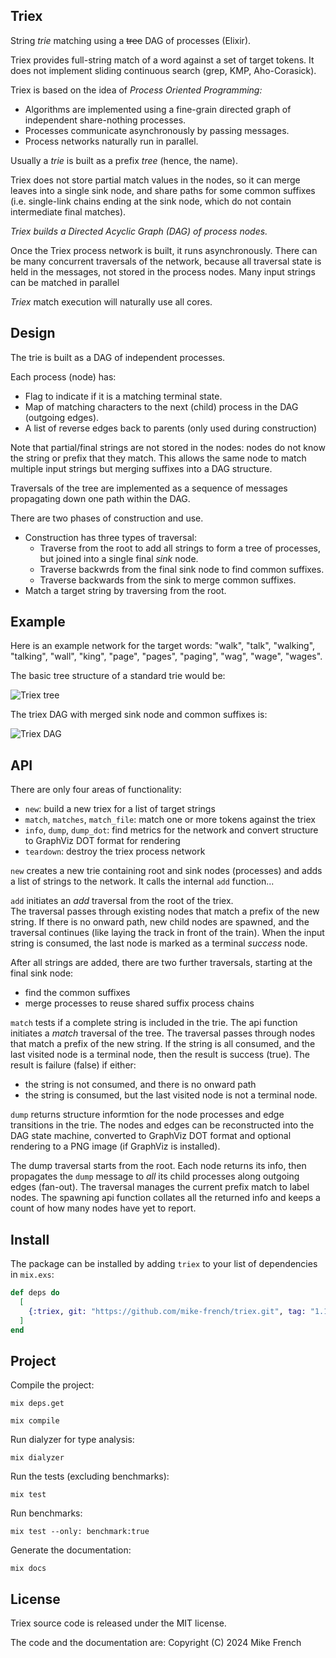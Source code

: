 ## Triex

String _trie_ matching using a ~~tree~~ DAG of processes (Elixir).

Triex provides full-string match of a word against a set of target tokens.
It does not implement sliding continuous search (grep, KMP, Aho-Corasick).

Triex is based on the idea of _Process Oriented Programming:_ 
* Algorithms are implemented using a fine-grain directed graph of 
  independent share-nothing processes.
* Processes communicate asynchronously by passing messages. 
* Process networks naturally run in parallel.

Usually a _trie_ is built as a prefix _tree_ (hence, the name).

Triex does not store partial match values in the nodes,
so it can merge leaves into a single sink node, 
and share paths for some common suffixes
(i.e. single-link chains ending at the sink node, 
which do not contain intermediate final matches).

_Triex builds a Directed Acyclic Graph (DAG) of process nodes._

Once the Triex process network is built, 
it runs asynchronously.
There can be many concurrent traversals of the network,
because all traversal state is held in the messages,
not stored in the process nodes.
Many input strings can be matched in parallel

_Triex_ match execution will naturally use all cores.

## Design

The trie is built as a DAG of independent processes.

Each process (node) has:
- Flag to indicate if it is a matching terminal state.
- Map of matching characters to the next (child) process 
  in the DAG (outgoing edges).
- A list of reverse edges back to parents 
  (only used during construction)
  
Note that partial/final strings are not stored in the nodes:
nodes do not know the string or prefix that they match.
This allows the same node to match multiple input strings
but merging suffixes into a DAG structure.

Traversals of the tree are implemented as a sequence of messages
propagating down one path within the DAG.

There are two phases of construction and use. 
- Construction has three types of traversal:
   - Traverse from the root to add all strings to form a tree
     of processes, but joined into a single final _sink_ node.
   - Traverse backwrds from the final sink node to find common suffixes.
   - Traverse backwards from the sink to merge common suffixes.
- Match a target string by traversing from the root.

## Example

Here is an example network for the target words:
"walk", "talk", "walking", "talking", "wall", "king",
"page", "pages", "paging", "wag", "wage", "wages".

The basic tree structure of a standard trie would be:

![Triex tree](./diagrams/tree_words.png)

The triex DAG with merged sink node and common suffixes is:

![Triex DAG](./diagrams/dag_words.png)

## API

There are only four areas of functionality:
- `new`: build a new triex for a list of target strings
- `match`, `matches`, `match_file`: match one or more tokens against the triex
- `info`, `dump`, `dump_dot`: find metrics for the network and 
   convert structure to GraphViz DOT format for rendering
- `teardown`: destroy the triex process network
  
`new` creates a new trie containing root and sink nodes (processes)
and adds a list of strings to the network. 
It calls the internal `add` function...

`add` initiates an _add_ traversal from the root of the triex.  
The traversal passes through existing nodes that match a prefix of the new string.
If there is no onward path, new child nodes are spawned,
and the traversal continues (like laying the track in front of the train).
When the input string is consumed,
the last node is marked as a terminal _success_ node.

After all strings are added, there are two further traversals,
starting at the final sink node:
- find the common suffixes
- merge processes to reuse shared suffix process chains

`match` tests if a complete string is included in the trie.
The api function initiates a _match_ traversal of the tree. 
The traversal passes through nodes that match a prefix of the new string.
If the string is all consumed, and the last visited node is a terminal node,
then the result is success (true).
The result is failure (false) if either:
- the string is not consumed, and there is no onward path
- the string is consumed, but the last visited node is not a terminal node.

`dump` returns structure informtion for the node processes
and edge transitions in the trie. 
The nodes and edges can be reconstructed into the DAG state machine,
converted to GraphViz DOT format and optional rendering to a PNG image 
(if GraphViz is installed).

The dump traversal starts from the root.
Each node returns its info, then propagates the `dump` message
to _all_ its child processes along outgoing edges (fan-out).
The traversal manages the current prefix match to label nodes.
The spawning api function collates all the returned info
and keeps a count of how many nodes have yet to report.

## Install

The package can be installed
by adding `triex` to your list of dependencies in `mix.exs`:

```elixir
def deps do
  [
    {:triex, git: "https://github.com/mike-french/triex.git", tag: "1.1.0"}
  ]
end
```

## Project 

Compile the project:

`mix deps.get`

`mix compile`

Run dialyzer for type analysis:

`mix dialyzer`

Run the tests (excluding benchmarks):

`mix test`

Run benchmarks:

`mix test --only: benchmark:true`

Generate the documentation:

`mix docs`

## License

Triex source code is released under the MIT license.

The code and the documentation are:
Copyright (C) 2024 Mike French
